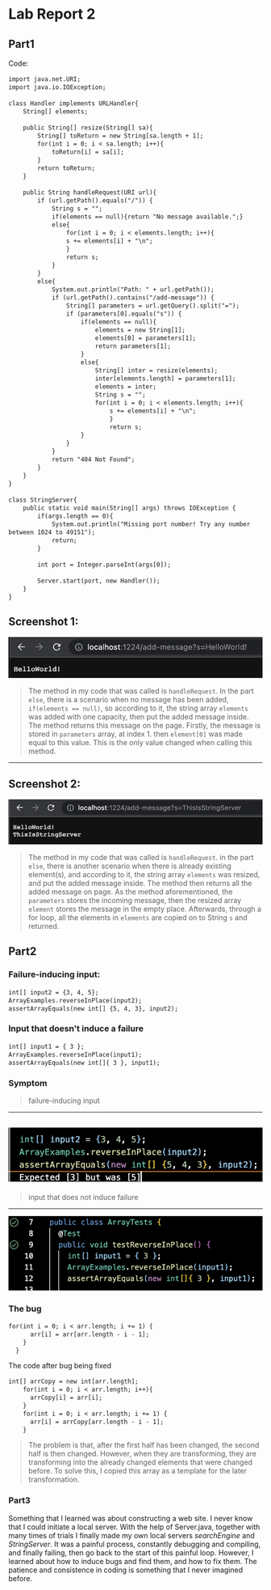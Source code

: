 # Lab Report 2
## Part1
Code:
```
import java.net.URI;
import java.io.IOException;

class Handler implements URLHandler{
    String[] elements;

    public String[] resize(String[] sa){
        String[] toReturn = new String[sa.length + 1];
        for(int i = 0; i < sa.length; i++){
            toReturn[i] = sa[i];
        }
        return toReturn;
    }

    public String handleRequest(URI url){
        if (url.getPath().equals("/")) {
            String s = "";
            if(elements == null){return "No message available.";}
            else{
                for(int i = 0; i < elements.length; i++){
                s += elements[i] + "\n";
                }
                return s;
            }   
        }
        else{
            System.out.println("Path: " + url.getPath());
            if (url.getPath().contains("/add-message")) {
                String[] parameters = url.getQuery().split("=");
                if (parameters[0].equals("s")) {
                    if(elements == null){
                        elements = new String[1];
                        elements[0] = parameters[1];
                        return parameters[1];
                    }
                    else{
                        String[] inter = resize(elements);
                        inter[elements.length] = parameters[1];
                        elements = inter;
                        String s = "";
                        for(int i = 0; i < elements.length; i++){
                            s += elements[i] + "\n";
                            }
                            return s;
                    }    
                }
            }
            return "404 Not Found";
        }
    }
}

class StringServer{
    public static void main(String[] args) throws IOException {
        if(args.length == 0){
            System.out.println("Missing port number! Try any number between 1024 to 49151");
            return;
        }

        int port = Integer.parseInt(args[0]);

        Server.start(port, new Handler());
    }
}
```
Screenshot 1:
---
![Image](https://github.com/HHHHHenry2468/cse15l-lab-reports/blob/main/LabReport3:ScreenShot1.png)
> The method in my code that was called is `handleRequest`. In the part `else`, there is a scenario when no message has been added, `if(elements == null)`, so according to it, the string array `elements` was added with one capacity, then put the added message inside. The method returns this message on the page. Firstly, the message is stored in `parameters` array, at index 1. then `element[0]` was made equal to this value. This is the only value changed when calling this method.
 ***
Screenshot 2:
---
![Image](https://github.com/HHHHHenry2468/cse15l-lab-reports/blob/main/LabReport3:ScreenShot2.png)
> The method in my code that was called is `handleRequest`. in the part `else`, there is another scenario when there is already existing element(s), and according to it, the string array `elements` was resized, and put the added message inside. The method then returns all the added message on page. As the method aforementioned, the `parameters` stores the incoming message, then the resized array `element` stores the message in the empty place. Afterwards, through a for loop, all the elements in `elements` are copied on to String `s` and returned.

## Part2
### Failure-inducing input:
```
int[] input2 = {3, 4, 5};
ArrayExamples.reverseInPlace(input2);
assertArrayEquals(new int[] {5, 4, 3}, input2);
```
### Input that doesn't induce a failure
```
int[] input1 = { 3 };
ArrayExamples.reverseInPlace(input1);
assertArrayEquals(new int[]{ 3 }, input1);
```
### Symptom
> failure-inducing input
---
![Image](https://github.com/HHHHHenry2468/cse15l-lab-reports/blob/main/reverseInPlace%20symptom1.png)
---
> input that does not induce failure
---
![Image](https://github.com/HHHHHenry2468/cse15l-lab-reports/blob/main/reversedInPlace%20normal.png)
### The bug
```
for(int i = 0; i < arr.length; i += 1) {
      arr[i] = arr[arr.length - i - 1];
    }
  }
```
The code after bug being fixed
```
int[] arrCopy = new int[arr.length];
    for(int i = 0; i < arr.length; i++){
      arrCopy[i] = arr[i];
    }
    for(int i = 0; i < arr.length; i += 1) {
      arr[i] = arrCopy[arr.length - i - 1];
    }
```
> The problem is that, after the first half has been changed, the second half is then changed. However, when they are transforming, they are transforming into the already changed elements that were changed before. To solve this, I copied this array as a template for the later transformation.
### Part3
Something that I learned was about constructing a web site. I never know that I could initiate a local server. With the help of Server.java, together with many times of trials I finally made my own local servers *searchEngine* and *StringServer*. It was a painful process, constantly debugging and compiling, and finally failing, then go back to the start of this painful loop. However, I learned about how to induce bugs and find them, and how to fix them. The patience and consistence in coding is something that I never imagined before. 

